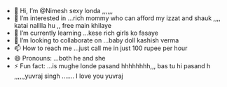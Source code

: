 - 👋 Hi, I’m @Nimesh sexy londa ,,,,,,
- 👀 I’m interested in ...rich mommy who can afford my izzat and shauk ,,,, katai nalllla hu ,, free main khilaye
- 🌱 I’m currently learning ...kese rich girls ko fasaye
- 💞️ I’m looking to collaborate on ...baby doll kashish verma
- 📫 How to reach me ...just call me in just 100 rupee per hour
- 😄 Pronouns: ...both he and she
- ⚡ Fun fact: ...is mughe londe pasand hhhhhhhh,,, bas tu hi pasand h ,,,,,,yuvraj singh ....... I love you yuvraj 

<!---
Nimeshrxi/Nimeshrxi is a ✨ special ✨ repository because its `README.md` (this file) appears on your GitHub profile.
You can click the Preview link to take a look at your changes.
--->
